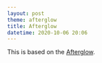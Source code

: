 ```yaml
---
layout: post
theme: afterglow
title: Afterglow
datetime: 2020-10-06 20:06
---
```


This is based on the [Afterglow](https://github.com/lysyi3m/macos-terminal-themes#afterglow-download).
